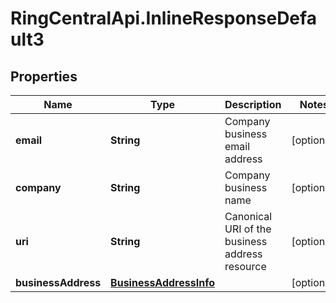 # RingCentralApi.InlineResponseDefault3

## Properties
Name | Type | Description | Notes
------------ | ------------- | ------------- | -------------
**email** | **String** | Company business email address | [optional] 
**company** | **String** | Company business name | [optional] 
**uri** | **String** | Canonical URI of the business address resource | [optional] 
**businessAddress** | [**BusinessAddressInfo**](BusinessAddressInfo.md) |  | [optional] 


